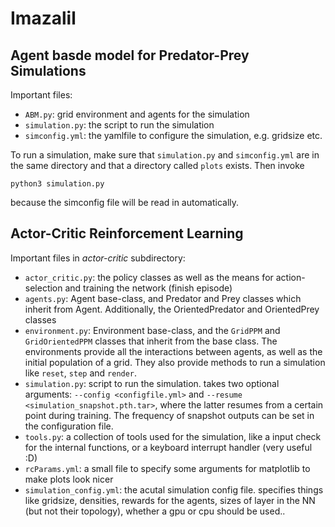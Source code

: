 # Imazalil

## Agent basde model for Predator-Prey Simulations

Important files:
- `ABM.py`: grid environment and agents for the simulation
- `simulation.py`: the script to run the simulation
- `simconfig.yml`: the yamlfile to configure the simulation, e.g. gridsize etc.

To run a simulation, make sure that `simulation.py` and `simconfig.yml` are in the same directory and that a directory called `plots` exists. Then invoke
```
python3 simulation.py
```
because the simconfig file will be read in automatically.

## Actor-Critic Reinforcement Learning

Important files in *actor-critic* subdirectory:
- `actor_critic.py`: the policy classes as well as the means for action-selection and training the network (finish episode)
- `agents.py`: Agent base-class, and Predator and Prey classes which inherit from Agent. Additionally, the OrientedPredator and OrientedPrey classes
- `environment.py`: Environment base-class, and the `GridPPM` and `GridOrientedPPM` classes that inherit from the base class. The environments provide all the interactions between agents, as well as the initial population of a grid. They also provide methods to run a simulation like `reset`, `step` and `render`.
- `simulation.py`: script to run the simulation. takes two optional arguments: `--config <configfile.yml>` and `--resume <simulation_snapshot.pth.tar>`, where the latter resumes from a certain point during training. The frequency of snapshot outputs can be set in the configuration file.
- `tools.py`: a collection of tools used for the simulation, like a input check for the internal functions, or a keyboard interrupt handler (very useful :D)
- `rcParams.yml`: a small file to specify some arguments for matplotlib to make plots look nicer
- `simulation_config.yml`: the acutal simulation config file. specifies things like gridsize, densities, rewards for the agents, sizes of layer in the NN (but not their topology), whether a gpu or cpu should be used.. 